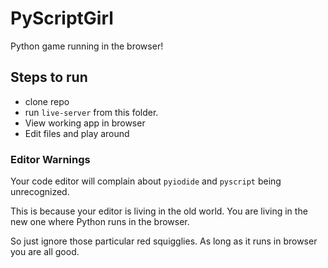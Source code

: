 # PyScriptGirl

Python game running in the browser!

## Steps to run

- clone repo
- run `live-server` from this folder.
- View working app in browser
- Edit files and play around

### Editor Warnings

Your code editor will complain about `pyiodide` and `pyscript` being unrecognized.

This is because your editor is living in the old world. You are living in the new one where Python runs in the browser.

So just ignore those particular red squigglies. As long as it runs in browser you are all good.
